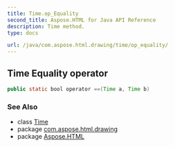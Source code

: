```yaml
---
title: Time.op_Equality
second_title: Aspose.HTML for Java API Reference
description: Time method. 
type: docs

url: /java/com.aspose.html.drawing/time/op_equality/
---
```

## Time Equality operator

```java
public static bool operator ==(Time a, Time b)
```

### See Also

* class [Time](../)
* package [com.aspose.html.drawing](../../../com.aspose.html.drawing/)
* package [Aspose.HTML](../../../)
